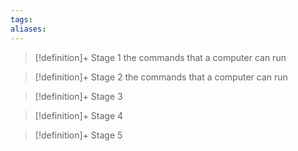 ```yaml
---
tags:
aliases:
---
```


> [!definition]+ Stage 1
> the commands that a computer can run

> [!definition]+ Stage 2
> the commands that a computer can run

> [!definition]+ Stage 3
>

> [!definition]+ Stage 4
>

> [!definition]+ Stage 5
>



